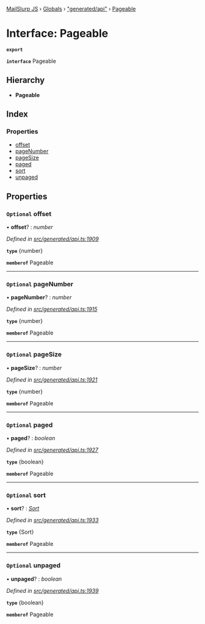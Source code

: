 [MailSlurp JS](../README.md) › [Globals](../globals.md) › ["generated/api"](../modules/_generated_api_.md) › [Pageable](_generated_api_.pageable.md)

# Interface: Pageable

**`export`** 

**`interface`** Pageable

## Hierarchy

* **Pageable**

## Index

### Properties

* [offset](_generated_api_.pageable.md#optional-offset)
* [pageNumber](_generated_api_.pageable.md#optional-pagenumber)
* [pageSize](_generated_api_.pageable.md#optional-pagesize)
* [paged](_generated_api_.pageable.md#optional-paged)
* [sort](_generated_api_.pageable.md#optional-sort)
* [unpaged](_generated_api_.pageable.md#optional-unpaged)

## Properties

### `Optional` offset

• **offset**? : *number*

*Defined in [src/generated/api.ts:1909](https://github.com/mailslurp/mailslurp-client-ts-js/blob/26ccbd6/src/generated/api.ts#L1909)*

**`type`** {number}

**`memberof`** Pageable

___

### `Optional` pageNumber

• **pageNumber**? : *number*

*Defined in [src/generated/api.ts:1915](https://github.com/mailslurp/mailslurp-client-ts-js/blob/26ccbd6/src/generated/api.ts#L1915)*

**`type`** {number}

**`memberof`** Pageable

___

### `Optional` pageSize

• **pageSize**? : *number*

*Defined in [src/generated/api.ts:1921](https://github.com/mailslurp/mailslurp-client-ts-js/blob/26ccbd6/src/generated/api.ts#L1921)*

**`type`** {number}

**`memberof`** Pageable

___

### `Optional` paged

• **paged**? : *boolean*

*Defined in [src/generated/api.ts:1927](https://github.com/mailslurp/mailslurp-client-ts-js/blob/26ccbd6/src/generated/api.ts#L1927)*

**`type`** {boolean}

**`memberof`** Pageable

___

### `Optional` sort

• **sort**? : *[Sort](_generated_api_.sort.md)*

*Defined in [src/generated/api.ts:1933](https://github.com/mailslurp/mailslurp-client-ts-js/blob/26ccbd6/src/generated/api.ts#L1933)*

**`type`** {Sort}

**`memberof`** Pageable

___

### `Optional` unpaged

• **unpaged**? : *boolean*

*Defined in [src/generated/api.ts:1939](https://github.com/mailslurp/mailslurp-client-ts-js/blob/26ccbd6/src/generated/api.ts#L1939)*

**`type`** {boolean}

**`memberof`** Pageable
